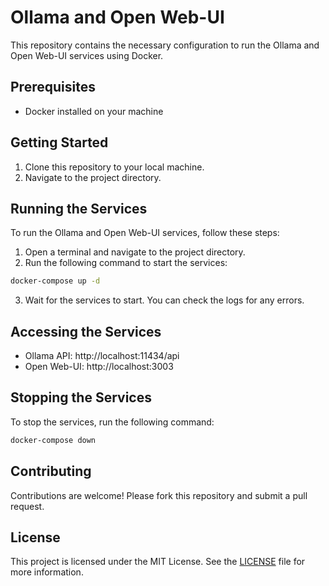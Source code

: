 # Ollama and Open Web-UI

This repository contains the necessary configuration to run the Ollama and Open Web-UI services using Docker.

## Prerequisites

- Docker installed on your machine

## Getting Started

1. Clone this repository to your local machine.
2. Navigate to the project directory.

## Running the Services

To run the Ollama and Open Web-UI services, follow these steps:

1. Open a terminal and navigate to the project directory.
2. Run the following command to start the services:

```bash
docker-compose up -d
```

3. Wait for the services to start. You can check the logs for any errors.

## Accessing the Services

- Ollama API: http://localhost:11434/api
- Open Web-UI: http://localhost:3003

## Stopping the Services

To stop the services, run the following command:

```bash
docker-compose down
```

## Contributing

Contributions are welcome! Please fork this repository and submit a pull request.

## License

This project is licensed under the MIT License. See the [LICENSE](LICENSE) file for more information.
